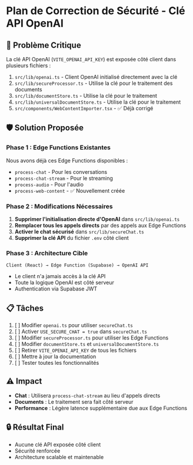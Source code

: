 # Plan de Correction de Sécurité - Clé API OpenAI

## 🚨 Problème Critique

La clé API OpenAI (`VITE_OPENAI_API_KEY`) est exposée côté client dans plusieurs fichiers :

1. `src/lib/openai.ts` - Client OpenAI initialisé directement avec la clé
2. `src/lib/secureProcessor.ts` - Utilise la clé pour le traitement des documents
3. `src/lib/documentStore.ts` - Utilise la clé pour le traitement
4. `src/lib/universalDocumentStore.ts` - Utilise la clé pour le traitement
5. `src/components/WebContentImporter.tsx` - ✅ Déjà corrigé

## 🛡️ Solution Proposée

### Phase 1 : Edge Functions Existantes

Nous avons déjà ces Edge Functions disponibles :
- `process-chat` - Pour les conversations
- `process-chat-stream` - Pour le streaming
- `process-audio` - Pour l'audio
- `process-web-content` - ✅ Nouvellement créée

### Phase 2 : Modifications Nécessaires

1. **Supprimer l'initialisation directe d'OpenAI** dans `src/lib/openai.ts`
2. **Remplacer tous les appels directs** par des appels aux Edge Functions
3. **Activer le chat sécurisé** dans `src/lib/secureChat.ts`
4. **Supprimer la clé API** du fichier `.env` côté client

### Phase 3 : Architecture Cible

```
Client (React) → Edge Function (Supabase) → OpenAI API
```

- Le client n'a jamais accès à la clé API
- Toute la logique OpenAI est côté serveur
- Authentication via Supabase JWT

## 📋 Tâches

1. [ ] Modifier `openai.ts` pour utiliser `secureChat.ts`
2. [ ] Activer `USE_SECURE_CHAT = true` dans `secureChat.ts`
3. [ ] Modifier `secureProcessor.ts` pour utiliser les Edge Functions
4. [ ] Modifier `documentStore.ts` et `universalDocumentStore.ts`
5. [ ] Retirer `VITE_OPENAI_API_KEY` de tous les fichiers
6. [ ] Mettre à jour la documentation
7. [ ] Tester toutes les fonctionnalités

## ⚠️ Impact

- **Chat** : Utilisera `process-chat-stream` au lieu d'appels directs
- **Documents** : Le traitement sera fait côté serveur
- **Performance** : Légère latence supplémentaire due aux Edge Functions

## 🔒 Résultat Final

- Aucune clé API exposée côté client
- Sécurité renforcée
- Architecture scalable et maintenable 